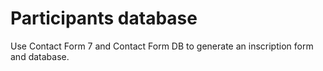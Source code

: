 # Participants database

Use Contact Form 7 and Contact Form DB to generate an inscription form and database.

